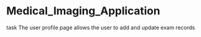 # Medical_Imaging_Application
task 
The user profile page allows the user to add and update exam records